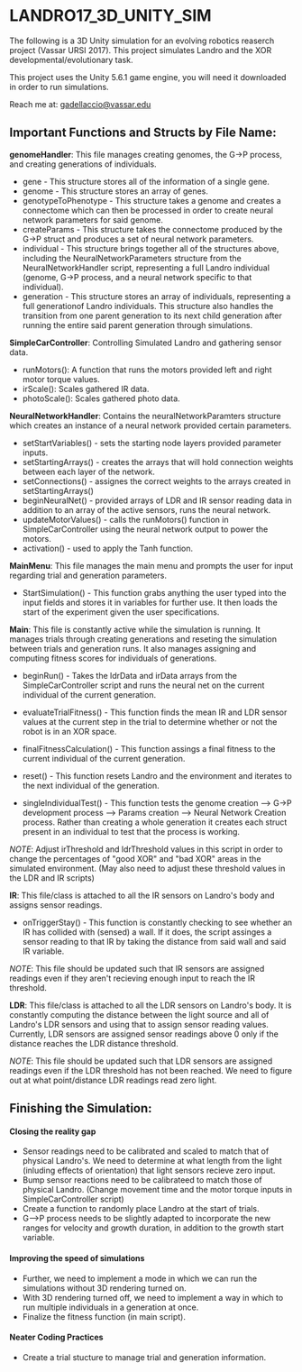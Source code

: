# **LANDRO17_3D_UNITY_SIM**
The following is a 3D Unity simulation for an evolving robotics reaserch project (Vassar URSI 2017).
This project simulates Landro and the XOR developmental/evolutionary task.

This project uses the Unity 5.6.1 game engine, you will need it downloaded in order to run simulations.

Reach me at: gadellaccio@vassar.edu

## Important Functions and Structs by File Name:
**genomeHandler**: This file manages creating genomes, the G->P process, and creating generations of individuals.
- gene - This structure stores all of the information of a single gene.
- genome - This structure stores an array of genes.
- genotypeToPhenotype - This structure takes a genome and creates a connectome which can then be processed in order to create neural network parameters for said genome.
- createParams - This structure takes the connectome produced by the G->P struct and produces a set of neural network parameters.
- individual - This structure brings together all of the structures above, including the NeuralNetworkParameters structure from the NeuralNetworkHandler script, representing a full Landro individual (genome, G->P process, and a neural network specific to that individual).
- generation - This structure stores an array of individuals, representing a full generationof Landro individuals. This structure also handles the transition from one parent generation to its next child generation after running the entire said parent generation through simulations.

**SimpleCarController**: Controlling Simulated Landro and gathering sensor data.
- runMotors(): A function that runs the motors provided left and right motor torque values.
- irScale(): Scales gathered IR data.
- photoScale(): Scales gathered photo data.

**NeuralNetworkHandler**: Contains the neuralNetworkParamters structure which creates an instance of a neural network provided certain parameters.
- setStartVariables() - sets the starting node layers provided parameter inputs. 
- setStartingArrays() - creates the arrays that will hold connection weights between each layer of the network.
- setConnections() - assignes the correct weights to the arrays created in setStartingArrays()
- beginNeuralNet() - provided arrays of LDR and IR sensor reading data in addition to an array of the active sensors, runs the neural network.
- updateMotorValues() - calls the runMotors() function in SimpleCarController using the neural network output to power the motors.
- activation() - used to apply the Tanh function.

**MainMenu**: This file manages the main menu and prompts the user for input regarding trial and generation parameters.
- StartSimulation() - This function grabs anything the user typed into the input fields and stores it in variables for further use. It then loads the start of the experiment given the user specifications.

**Main**: This file is constantly active while the simulation is running. It manages trials through creating generations and reseting the simulation between trials and generation runs. It also manages assigning and computing fitness scores for individuals of generations.
	
- beginRun() - Takes the ldrData and irData arrays from the SimpleCarController script and runs the neural net on the current individual of the current generation.

- evaluateTrialFitness() - This function finds the mean IR and LDR sensor values at the current step in the trial to determine whether or not the robot is in an XOR space.

- finalFitnessCalculation() - This function assings a final fitness to the current individual of the current generation.

- reset() - This function resets Landro and the environment and iterates to the next individual of the generation.

- singleIndividualTest() - This function tests the genome creation --> G->P development process --> Params creation --> Neural Network Creation process. Rather than creating a whole generation it creates each struct present in an individual to test that the process is working.
	
*NOTE*: Adjust irThreshold and ldrThreshold values in this script in order to change the percentages of "good XOR" and "bad XOR" areas in the simulated environment. (May also need to adjust these threshold values in the LDR and IR scripts)

**IR**: This file/class is attached to all the IR sensors on Landro's body and assigns sensor readings.

- onTriggerStay() - This function is constantly checking to see whether an IR has collided with (sensed) a wall. If it does, the script assinges a sensor reading to that IR by taking the distance from said wall and said IR variable. 

*NOTE*: This file should be updated such that IR sensors are assigned readings even if they aren't recieving enough input to reach the IR threshold.

**LDR**: This file/class is attached to all the LDR sensors on Landro's body. It is constantly computing the distance between the light source and all of Landro's LDR sensors and using that to assign sensor reading values. Currently, LDR sensors are assigned sensor readings above 0 only if the distance reaches the LDR distance threshold.

*NOTE*: This file should be updated such that LDR sensors are assigned readings even if the LDR threshold has not been reached. We need to figure out at what point/distance LDR readings read zero light. 

## Finishing the Simulation:
#### Closing the reality gap
- Sensor readings need to be calibrated and scaled to match that of physical Landro's. We need to determine at what length from the light (inluding effects of orientation) that light sensors recieve zero input.
- Bump sensor reactions need to be calibrateed to match those of physical Landro. (Change movement time and the motor torque inputs in SimpleCarController script)
- Create a function to randomly place Landro at the start of trials.
- G-->P process needs to be slightly adapted to incorporate the new ranges for velocity and growth duration, in addition to the growth start variable.

#### Improving the speed of simulations
- Further, we need to implement a mode in which we can run the simulations without 3D rendering turned on. 
- With 3D rendering turned off, we need to implement a way in which to run multiple individuals in a generation at once.
- Finalize the fitness function (in main script).

#### Neater Coding Practices
- Create a trial stucture to manage trial and generation information. 


